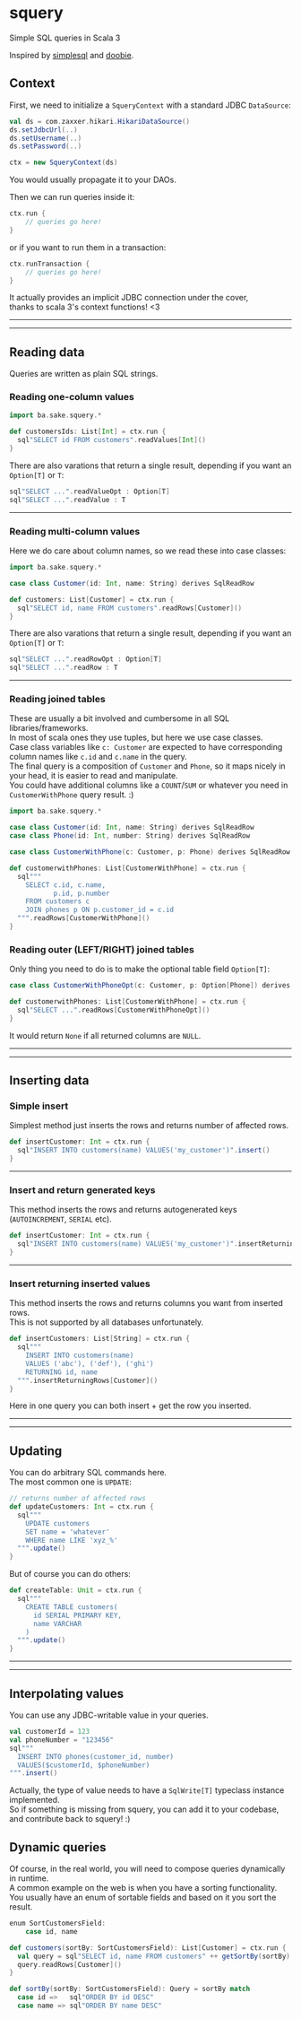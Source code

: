 # squery

Simple SQL queries in Scala 3

Inspired by [simplesql](https://github.com/jodersky/simplesql) and [doobie](https://tpolecat.github.io/doobie/).

## Context

First, we need to initialize a `SqueryContext` with a standard JDBC `DataSource`:
```scala
val ds = com.zaxxer.hikari.HikariDataSource()
ds.setJdbcUrl(..)
ds.setUsername(..)
ds.setPassword(..)

ctx = new SqueryContext(ds)
```
You would usually propagate it to your DAOs.

Then we can run queries inside it:
```scala
ctx.run {
    // queries go here!
}
```
or if you want to run them in a transaction:
```scala
ctx.runTransaction {
    // queries go here!
}
```

It actually provides an implicit JDBC connection under the cover,  
thanks to scala 3's context functions! <3

---
---

## Reading data

Queries are written as plain SQL strings.

### Reading one-column values

```scala
import ba.sake.squery.*

def customersIds: List[Int] = ctx.run {
  sql"SELECT id FROM customers".readValues[Int]()
}
```

There are also varations that return a single result, depending if you want an `Option[T]` or `T`:
```scala
sql"SELECT ...".readValueOpt : Option[T]
sql"SELECT ...".readValue : T
```

---

### Reading multi-column values
Here we do care about column names, so we read these into case classes:
```scala
import ba.sake.squery.*

case class Customer(id: Int, name: String) derives SqlReadRow

def customers: List[Customer] = ctx.run {
  sql"SELECT id, name FROM customers".readRows[Customer]()
}
```

There are also varations that return a single result, depending if you want an `Option[T]` or `T`:
```scala
sql"SELECT ...".readRowOpt : Option[T]
sql"SELECT ...".readRow : T
```

---

### Reading joined tables

These are usually a bit involved and cumbersome in all SQL libraries/frameworks.  
In most of scala ones they use tuples, but here we use case classes.  
Case class variables like `c: Customer` are expected to have corresponding column names like `c.id` and `c.name` in the query.  
The final query is a composition of `Customer` and `Phone`, so it maps nicely in your head, it is easier to read and manipulate.  
You could have additional columns like a `COUNT`/`SUM` or whatever you need in `CustomerWithPhone` query result. :)

```scala
import ba.sake.squery.*

case class Customer(id: Int, name: String) derives SqlReadRow
case class Phone(id: Int, number: String) derives SqlReadRow

case class CustomerWithPhone(c: Customer, p: Phone) derives SqlReadRow

def customerwithPhones: List[CustomerWithPhone] = ctx.run {
  sql"""
    SELECT c.id, c.name,
           p.id, p.number
    FROM customers c
    JOIN phones p ON p.customer_id = c.id
  """.readRows[CustomerWithPhone]()
}
```

### Reading outer (LEFT/RIGHT) joined tables

Only thing you need to do is to make the optional table field `Option[T]`:
```scala
case class CustomerWithPhoneOpt(c: Customer, p: Option[Phone]) derives SqlReadRow

def customerwithPhones: List[CustomerWithPhone] = ctx.run {
  sql"SELECT ...".readRows[CustomerWithPhoneOpt]()
}
```

It would return `None` if all returned columns are `NULL`.

---
---

## Inserting data

### Simple insert
Simplest method just inserts the rows and returns number of affected rows.
```scala
def insertCustomer: Int = ctx.run {
  sql"INSERT INTO customers(name) VALUES('my_customer')".insert()
}
```

---
### Insert and return generated keys
This method inserts the rows and returns autogenerated keys (`AUTOINCREMENT`, `SERIAL` etc).
```scala
def insertCustomer: Int = ctx.run {
  sql"INSERT INTO customers(name) VALUES('my_customer')".insertReturningGenKey[Int]()
}
```

---
### Insert returning inserted values
This method inserts the rows and returns columns you want from inserted rows.  
This is not supported by all databases unfortunately.
```scala
def insertCustomers: List[String] = ctx.run {
  sql"""
    INSERT INTO customers(name)
    VALUES ('abc'), ('def'), ('ghi')
    RETURNING id, name
  """.insertReturningRows[Customer]()
}
```
Here in one query you can both insert + get the row you inserted.  

---
---

## Updating
You can do arbitrary SQL commands here.  
The most common one is `UPDATE`:
```scala
// returns number of affected rows
def updateCustomers: Int = ctx.run {
  sql"""
    UPDATE customers
    SET name = 'whatever'
    WHERE name LIKE 'xyz_%'
  """.update()
}
```

But of course you can do others:
```scala
def createTable: Unit = ctx.run {
  sql"""
    CREATE TABLE customers(
      id SERIAL PRIMARY KEY,
      name VARCHAR
    )
  """.update()
}
```

---
---

## Interpolating values
You can use any JDBC-writable value in your queries.  

```scala
val customerId = 123
val phoneNumber = "123456"
sql"""
  INSERT INTO phones(customer_id, number)
  VALUES($customerId, $phoneNumber)
""".insert()
```

Actually, the type of value needs to have a `SqlWrite[T]` typeclass instance implemented.  
So if something is missing from squery, you can add it to your codebase, and contribute back to squery! :)


## Dynamic queries

Of course, in the real world, you will need to compose queries dynamically in runtime.  
A common example on the web is when you have a sorting functionality.  
You usually have an enum of sortable fields and based on it you sort the result.

```scala
enum SortCustomersField:
    case id, name

def customers(sortBy: SortCustomersField): List[Customer] = ctx.run {
  val query = sql"SELECT id, name FROM customers" ++ getSortBy(sortBy)
  query.readRows[Customer]()
}

def sortBy(sortBy: SortCustomersField): Query = sortBy match
  case id =>   sql"ORDER BY id DESC"
  case name => sql"ORDER BY name DESC"
```
